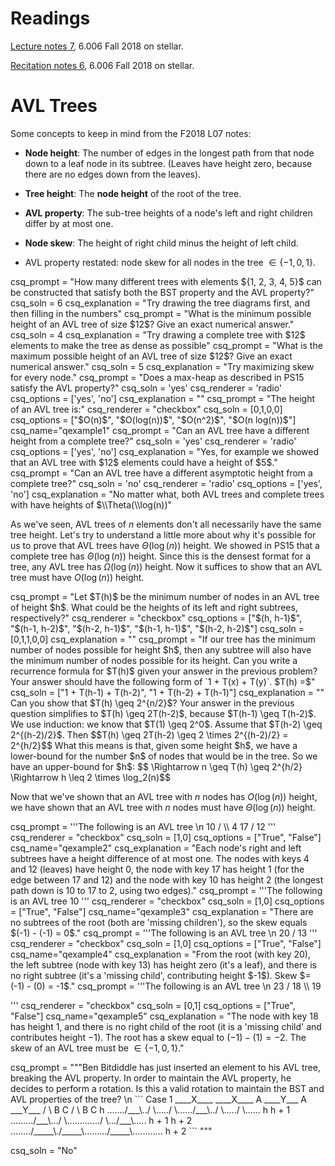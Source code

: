 # Readings
[Lecture notes 7](https://learning-modules.mit.edu/service/materials/groups/238004/files/da11fed6-f37b-4016-8afe-68e3bfef149f/link?errorRedirect=%2Fmaterials%2Findex.html&download=true), 6.006 Fall 2018 on stellar.

[Recitation notes 6](https://learning-modules.mit.edu/service/materials/groups/238004/files/809a5906-bace-4310-b8f2-7bdeb04d2116/link?errorRedirect=%2Fmaterials%2Findex.html&download=true), 6.006 Fall 2018 on stellar.

# AVL Trees

Some concepts to keep in mind from the F2018 L07 notes:

* **Node height**: The number of edges in the longest path from that node down to a leaf node in its subtree. (Leaves have height zero, because there are no edges down from the leaves).

* **Tree height**: The **node height** of the root of the tree.

* **AVL property**: The sub-tree heights of a node's left and right children differ by at most one.

* **Node skew**: The height of right child minus the height of left child.

* AVL property restated: node skew for all nodes in the tree $\in \{-1, 0, 1\}$.


<question pythonliteral>
csq_prompt = "How many different trees with elements ${1, 2, 3, 4, 5}$ can be constructed that satisfy both the BST property and the AVL property?"
csq_soln = 6
csq_explanation = "Try drawing the tree diagrams first, and then filling in the numbers"
</question>

<question pythonliteral>
csq_prompt = "What is the minimum possible height of an AVL tree of size $12$? Give an exact numerical answer."
csq_soln = 4
csq_explanation = "Try drawing a complete tree with $12$ elements to make the tree as dense as possible"
</question>

<question pythonliteral>
csq_prompt = "What is the maximum possible height of an AVL tree of size $12$? Give an exact numerical answer."
csq_soln = 5
csq_explanation = "Try maximizing skew for every node."
</question>

<question multiplechoice>
csq_prompt = "Does a max-heap as described in PS15 satisfy the AVL property?"
csq_soln = 'yes'
csq_renderer = 'radio'
csq_options = ['yes', 'no']
csq_explanation = ""
</question>

<question multiplechoice>
csq_prompt = "The height of an AVL tree is:"
csq_renderer = "checkbox"
csq_soln = [0,1,0,0]
csq_options =  ["$O(n)$",
                "$O(log(n))$",
                "$O(n^2)$",
                "$O(n log(n))$"]
csq_name="qexample1"
</question>

<question multiplechoice>
csq_prompt = "Can an AVL tree have a different height from a complete tree?"
csq_soln = 'yes'
csq_renderer = 'radio'
csq_options = ['yes', 'no']
csq_explanation = "Yes, for example we showed that an AVL tree with $12$ elements could have a height of $5$."
</question>

<question multiplechoice>
csq_prompt = "Can an AVL tree have a different asymptotic height from a complete tree?"
csq_soln = 'no'
csq_renderer = 'radio'
csq_options = ['yes', 'no']
csq_explanation = "No matter what, both AVL trees and complete trees with have heights of $\\Theta(\\log(n))"
</question>

As we've seen, AVL trees of $n$ elements don't all necessarily have the same tree height. Let's try to understand a little more about why it's possible for us to prove that AVL trees have $\Theta(\log(n))$ height. We showed in PS15 that a complete tree has $\Theta(\log(n))$ height. Since this is the densest format for a tree, any AVL tree has $\Omega(\log(n))$ height. Now it suffices to show that an AVL tree must have $O(\log(n))$ height.

<question multiplechoice>
csq_prompt = "Let $T(h)$ be the minimum number of nodes in an AVL tree of height $h$. What could be the heights of its left and right subtrees, respectively?"
csq_renderer = "checkbox"
csq_options = ["$(h, h-1)$", "$(h-1, h-2)$", "$(h-2, h-1)$", "$(h-1, h-1)$", "$(h-2, h-2)$"]
csq_soln = [0,1,1,0,0]
csq_explanation = ""
</question>

<question expression>
csq_prompt = "If our tree has the minimum number of nodes possible for height $h$, then any subtree will also have the minimum number of nodes possible for its height. Can you write a recurrence formula for $T(h)$ given your answer in the previous problem? Your answer should have the following form of `1 + T(x) + T(y)`. $T(h) =$"
csq_soln = ["1 + T(h-1) + T(h-2)", "1 + T(h-2) + T(h-1)"]
csq_explanation = ""
</question>

<checkyourself>
Can you show that $T(h) \geq 2^{n/2}$?
<showhide>
Your answer in the previous question simplifies to $T(h) \geq 2T(h-2)$, because $T(h-1) \geq T(h-2)$. We use induction: we know that $T(1) \geq 2^0$. Assume that $T(h-2) \geq 2^{(h-2)/2}$. Then 
$$T(h) \geq 2T(h-2) \geq 2 \times 2^{(h-2)/2} = 2^{h/2}$$
What this means is that, given some height $h$, we have a lower-bound for the number $n$ of nodes that would be in the tree. So we have an upper-bound for $h$:
$$ \Rightarrow n \geq T(h) \geq 2^{h/2} \Rightarrow h \leq 2 \times \log_2(n)$$
</showhide>
</checkyourself>

Now that we've shown that an AVL tree with $n$ nodes has $O(\log(n))$ height, we have shown that an AVL tree with $n$ nodes must have $\Theta(\log(n))$ height.

<question multiplechoice>
csq_prompt = '''The following is an AVL tree \n
                10
              /   \\ 
            4      17
                  /
                 12
'''
csq_renderer = "checkbox"
csq_soln = [1,0]
csq_options =  ["True", "False"]
csq_name="qexample2"
csq_explanation = "Each node's right and left subtrees have a height difference of at most one. The nodes with keys 4 and 12 (leaves) have height 0, the node with key 17 has height 1 (for the edge between 17 and 12) and the node with key 10 has height 2 (the longest path down is 10 to 17 to 2, using two edges)."
</question>

<question multiplechoice>
csq_prompt = '''The following is an AVL tree 
                10
'''
csq_renderer = "checkbox"
csq_soln = [1,0]
csq_options =  ["True", "False"]
csq_name="qexample3"
csq_explanation = "There are no subtrees of the root (both are 'missing children'), so the skew equals $(-1) - (-1) = 0$."
</question>

<question multiplechoice>
csq_prompt = '''The following is an AVL tree \n
                20  
              /    
            13                
'''
csq_renderer = "checkbox"
csq_soln = [1,0]
csq_options =  ["True", "False"]
csq_name="qexample4"
csq_explanation = "From the root (with key 20), the left subtree (node with key 13) has height zero (it's a leaf), and there is no right subtree (it's a 'missing child', contributing height $-1$). Skew $= (-1) - (0) = -1$."
</question>

<question multiplechoice>
csq_prompt = '''The following is an AVL tree \n
                23  
              /    
            18 
              \\ 
              19

'''
csq_renderer = "checkbox"
csq_soln = [0,1]
csq_options =  ["True", "False"]
csq_name="qexample5"
csq_explanation = "The node with key 18 has height 1, and there is no right child of the root (it is a 'missing child' and contributes height $-1$). The root has a skew equal to $(-1) - (1) = -2$. The skew of an AVL tree must be $\in \{-1, 0, 1\}$."
</question>

<question expression>
csq_prompt = """Ben Bitdiddle has just inserted an element to his AVL tree, breaking the AVL property. In order to maintain the AVL property, he decides to perform a rotation. Is this a valid rotation to maintain the BST and AVL properties of the tree? \n
```
Case 1      ____X____               ____X____
           A     ____Y___          A      ___Y___
          / \    B       C        / \    B       C
h ......./___\../ \...../ \....../___\../ \...../ \...... h
h + 1 ........./___\.../ \............./   \.../___\..... h + 1
h + 2 ......../_____\./_____\........./_____\............ h + 2
```
"""

csq_soln = "No"
</question>
